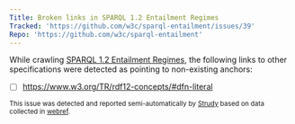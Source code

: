 ```yaml
---
Title: Broken links in SPARQL 1.2 Entailment Regimes
Tracked: 'https://github.com/w3c/sparql-entailment/issues/39'
Repo: 'https://github.com/w3c/sparql-entailment'
---
```


While crawling [SPARQL 1.2 Entailment Regimes](https://w3c.github.io/sparql-entailment/spec/), the following links to other specifications were detected as pointing to non-existing anchors:
* [ ] https://www.w3.org/TR/rdf12-concepts/#dfn-literal

<sub>This issue was detected and reported semi-automatically by [Strudy](https://github.com/w3c/strudy/) based on data collected in [webref](https://github.com/w3c/webref/).</sub>
